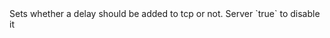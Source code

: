 <function name="SetTCPnodelay" parent="HttpServer" type="classfunc">
	<description>
		Sets whether a delay should be added to tcp or not.
		<added version="0.7"></added>
	</description>
	<realm>Server</realm>
	<args>
		<arg name="noDelay" type="boolean">`true` to disable it</arg>
	</args>
</function>